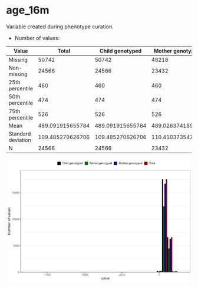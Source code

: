 # age_16m
Variable created during phenotype curation.
- Number of values:

| Value | Total | Child genotyped | Mother genotyped | Father genotyped |
| ----- | ----- | --------------- | ---------------- | ---------------- |
| Missing | 50742 | 50742 | 48218 | 32849 |
| Non-missing | 24566 | 24566 | 23432 | 17235 |
| 25th percentile | 460 | 460 | 460 | 459 |
| 50th percentile | 474 | 474 | 474 | 473 |
| 75th percentile | 526 | 526 | 526 | 523 |
| Mean | 489.091915655784 | 489.091915655784 | 489.026374189143 | 488.290455468523 |
| Standard deviation | 109.485270626706 | 109.485270626706 | 110.410373547332 | 115.594525091661 |
| N | 24566 | 24566 | 23432 | 17235 |



![](age_16m_n.png)



